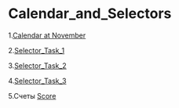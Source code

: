 
# Calendar_and_Selectors
1.[Calendar at November](http://kot.verygj.com/Calendar_11.2018/Calendar.html)

2.[Selector_Task_1](http://kot.verygj.com/Task_1/selectors.html)

3.[Selector_Task_2](http://kot.verygj.com/Task_2%28Selectors_2%29/Selectors_2.html)

4.[Selector_Task_3](http://kot.verygj.com/Task_3%28Selectors_and_Calendar%29/Selectors_3.html)

5.Счеты [Score](http://kot.verygj.com/Scores/Scores.html)
